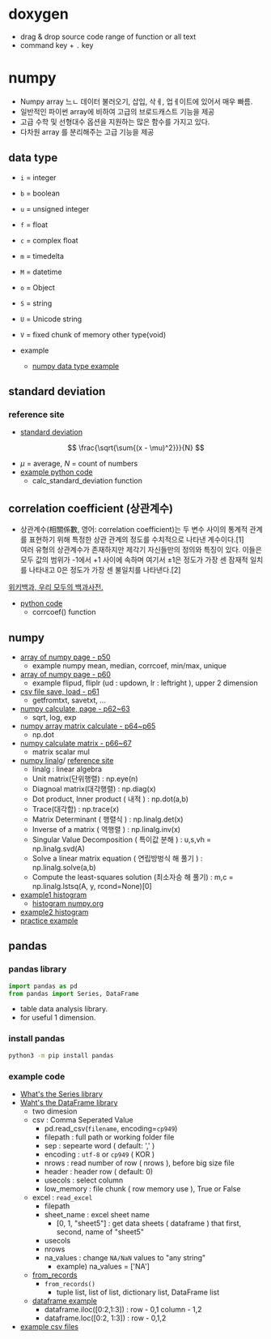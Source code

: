 # doxygen 

- drag & drop source code range of function or all text 
- command key + `.` key

# numpy 

- Numpy array 느ㄴ 데이터 불러오기, 삽입, 삭ㅔ, 업ㅔ이트에 있어서 매우 빠름. 
- 일반적인 파이썬 array에 비하여 고급의 브로드캐스트 기능을 제공
- 고급 수학 및 선형대수 옵션을 지원하는 많은 함수를 가지고 있다. 
- 다차원 array 를 분리해주는 고급 기능을 제공

## data type

- `i` = integer 
- `b` = boolean
- `u` = unsigned integer 
- `f` = float 
- `c` = complex float 
- `m` = timedelta
- `M` = datetime 
- `o` = Object 
- `S` = string 
- `U` = Unicode string 
- `V` = fixed chunk of memory other type(void)  

- example 
  - [numpy data type example](numpyexample.py)  

## standard deviation

### reference site 

- [standard deviation](https://ko.khanacademy.org/math/statistics-probability/summarizing-quantitative-data/variance-standard-deviation-population/a/calculating-standard-deviation-step-by-step)   
  
$$
\frac{\sqrt{\sum{(x - \mu)^2}}}{N}
$$

- $\mu$ = average, $N$ = count of numbers
- [example python code](./examplenumpyarray7.py)  
  - calc_standard_deviation function  


## correlation coefficient (상관계수)  

- 상관계수(相關係數, 영어: correlation coefficient)는 두 변수 사이의 통계적 관계를 표현하기 위해 특정한 상관 관계의 정도를 수치적으로 나타낸 계수이다.[1]  
여러 유형의 상관계수가 존재하지만 제각기 자신들만의 정의와 특징이 있다. 이들은 모두 값의 범위가 -1에서 +1 사이에 속하며 여기서 ±1은 정도가 가장 센 잠재적 일치를 나타내고 0은 정도가 가장 센 불일치를 나타낸다.[2]  

[위키백과, 우리 모두의 백과사전.](https://ko.wikipedia.org/wiki/%EC%83%81%EA%B4%80%EA%B3%84%EC%88%98)   

- [python code](./examplenumpyarray7.py)  
  - corrcoef() function  

## numpy

- [array of numpy page - p50](./examplenumpyarray7.py)  
  - example numpy mean, median, corrcoef, min/max, unique 
- [array of numpy page - p60](./examplenumpyarray8.py)  
  - example flipud, fliplr (ud : updown, lr : leftright ), upper 2 dimension 
- [csv file save, load - p61](./examplenumpyarray9.py)
  - getfromtxt, savetxt, ... 
- [numpy calculate, page - p62~63](./examplenumpyarray10.py)  
  - sqrt, log, exp
- [numpy array matrix calculate - p64~p65](./examplenumpyarray11.py)  
  - np.dot
- [numpy calculate matrix - p66~67](./examplenumpyarray12.py)  
  - matrix scalar mul
- [numpy linalg](./examplenumpy13.py)/ [reference site](https://rfriend.tistory.com/380)  
  - linalg : linear algebra 
  - Unit matrix(단위행렬) : np.eye(n)
  - Diagnoal matrix(대각행렬) : np.diag(x)
  - Dot product, Inner product ( 내적 ) : np.dot(a,b)
  - Trace(대각합) : np.trace(x)
  - Matrix Determinant ( 행렬식 ) : np.linalg.det(x)
  - Inverse of a matrix ( 역행렬 ) : np.linalg.inv(x)  
  - Singular Value Decomposition ( 특이값 분해 ) : u,s,vh = np.linalg.svd(A) 
  - Solve a linear matrix equation ( 연립방벙식 해 풀기 ) : np.linalg.solve(a,b)  
  - Compute the least-squares solution (최소자승 해 풀기) : m,c = np.linalg.lstsq(A, y, rcond=None)[0]  
- [example1 histogram](./examplenumpy14.py)  
  - [histogram numpy.org](https://numpy.org/doc/stable/reference/generated/numpy.histogram.html)
- [example2 histogram](./examplenumpy15.py)  
- [practice example](./examplesolvingproblem.py)  

## pandas 

### pandas library 

```python
import pandas as pd
from pandas import Series, DataFrame
```

- table data analysis library.   
- for useful 1 dimension.  

### install pandas 

```sh
python3 -m pip install pandas
```

### example code 

- [What's the Series library](./examplepandas1.py)  
- [Waht's the DataFrame library](./exampledataframe.py)  
  - two dimesion
  - csv : Comma Seperated Value
    - pd.read_csv(`filename`, encoding=`cp949`)
    - filepath : full path or working folder file
    - sep : sepearte word ( default: ',' )  
    - encoding : `utf-8` or `cp949` ( KOR ) 
    - nrows : read number of row ( nrows ), before big size file
    - header : header row ( default: 0) 
    - usecols : select column 
    - low_memory : file chunk ( row memory use ), True or False 
  - excel : `read_excel`
    - filepath
    - sheet_name : excel sheet name
      - [0, 1, "sheet5"] : get data sheets ( dataframe ) that first, second, name of "sheet5"  
    - usecols
    - nrows
    - na_values : change `NA/NaN` values to "any string" 
      - example) na_values = ['NA'] 
  - [from_records](./exampledataframe2.py)  
    - `from_records()`
      - tuple list, list of list, dictionary list, DataFrame list
  - [dataframe example](./exampledataframe2.py)  
    - dataframe.iloc([0:2,1:3]) : row - 0,1 column - 1,2
    - dataframe.loc([0:2, 1:3]) : row - 0,1,2 
- [example csv files](https://fda.kicpa.or.kr/Board/View?BNo=470&opno=&scc=&pagenum=1&menupageno=49&pmenupageno=48)  
